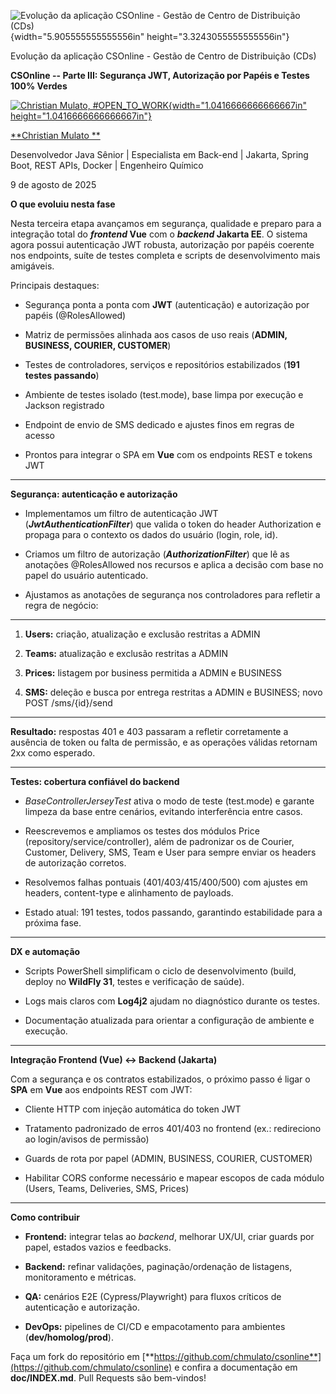 ![Evolução da aplicação CSOnline - Gestão de Centro de Distribuição (CDs)](temp_media/media/image1.png){width="5.905555555555556in" height="3.3243055555555556in"}

Evolução da aplicação CSOnline - Gestão de Centro de Distribuição (CDs)

**CSOnline -- Parte III: Segurança JWT, Autorização por Papéis e Testes 100% Verdes**

[![Christian Mulato, #OPEN_TO_WORK](temp_media/media/image2.jpeg){width="1.0416666666666667in" height="1.0416666666666667in"}](https://www.linkedin.com/in/chmulato/)

[**Christian Mulato **](https://www.linkedin.com/in/chmulato/)

Desenvolvedor Java Sênior \| Especialista em Back-end \| Jakarta, Spring Boot, REST APIs, Docker \| Engenheiro Químico

9 de agosto de 2025

**O que evoluiu nesta fase**

Nesta terceira etapa avançamos em segurança, qualidade e preparo para a integração total do ***frontend* Vue** com o ***backend* Jakarta EE**. O sistema agora possui autenticação JWT robusta, autorização por papéis coerente nos endpoints, suíte de testes completa e scripts de desenvolvimento mais amigáveis.

Principais destaques:

- Segurança ponta a ponta com **JWT** (autenticação) e autorização por papéis (@RolesAllowed)

- Matriz de permissões alinhada aos casos de uso reais (**ADMIN, BUSINESS, COURIER, CUSTOMER**)

- Testes de controladores, serviços e repositórios estabilizados (**191 testes passando**)

- Ambiente de testes isolado (test.mode), base limpa por execução e Jackson registrado

- Endpoint de envio de SMS dedicado e ajustes finos em regras de acesso

- Prontos para integrar o SPA em **Vue** com os endpoints REST e tokens JWT

------------------------------------------------------------------------

**Segurança: autenticação e autorização**

- Implementamos um filtro de autenticação JWT (***JwtAuthenticationFilter***) que valida o token do header Authorization e propaga para o contexto os dados do usuário (login, role, id).

- Criamos um filtro de autorização (***AuthorizationFilter***) que lê as anotações \@RolesAllowed nos recursos e aplica a decisão com base no papel do usuário autenticado.

- Ajustamos as anotações de segurança nos controladores para refletir a regra de negócio:

------------------------------------------------------------------------

1.  **Users:** criação, atualização e exclusão restritas a ADMIN

2.  **Teams:** atualização e exclusão restritas a ADMIN

3.  **Prices:** listagem por business permitida a ADMIN e BUSINESS

4.  **SMS:** deleção e busca por entrega restritas a ADMIN e BUSINESS; novo POST /sms/{id}/send

------------------------------------------------------------------------

**Resultado:** respostas 401 e 403 passaram a refletir corretamente a ausência de token ou falta de permissão, e as operações válidas retornam 2xx como esperado.

------------------------------------------------------------------------

**Testes: cobertura confiável do backend**

- *BaseControllerJerseyTest* ativa o modo de teste (test.mode) e garante limpeza da base entre cenários, evitando interferência entre casos.

- Reescrevemos e ampliamos os testes dos módulos Price (repository/service/controller), além de padronizar os de Courier, Customer, Delivery, SMS, Team e User para sempre enviar os headers de autorização corretos.

- Resolvemos falhas pontuais (401/403/415/400/500) com ajustes em headers, content-type e alinhamento de payloads.

- Estado atual: 191 testes, todos passando, garantindo estabilidade para a próxima fase.

------------------------------------------------------------------------

**DX e automação**

- Scripts PowerShell simplificam o ciclo de desenvolvimento (build, deploy no **WildFly 31**, testes e verificação de saúde).

- Logs mais claros com **Log4j2** ajudam no diagnóstico durante os testes.

- Documentação atualizada para orientar a configuração de ambiente e execução.

------------------------------------------------------------------------

**Integração Frontend (Vue) ↔ Backend (Jakarta)**

Com a segurança e os contratos estabilizados, o próximo passo é ligar o **SPA** em **Vue** aos endpoints REST com JWT:

- Cliente HTTP com injeção automática do token JWT

- Tratamento padronizado de erros 401/403 no frontend (ex.: redireciono ao login/avisos de permissão)

- Guards de rota por papel (ADMIN, BUSINESS, COURIER, CUSTOMER)

- Habilitar CORS conforme necessário e mapear escopos de cada módulo (Users, Teams, Deliveries, SMS, Prices)

------------------------------------------------------------------------

**Como contribuir**

- **Frontend:** integrar telas ao *backend*, melhorar UX/UI, criar guards por papel, estados vazios e feedbacks.

- **Backend:** refinar validações, paginação/ordenação de listagens, monitoramento e métricas.

- **QA:** cenários E2E (Cypress/Playwright) para fluxos críticos de autenticação e autorização.

- **DevOps:** pipelines de CI/CD e empacotamento para ambientes (**dev/homolog/prod**).

Faça um fork do repositório em [**https://github.com/chmulato/csonline**](https://github.com/chmulato/csonline) e confira a documentação em **doc/INDEX.md**. Pull Requests são bem-vindos!
